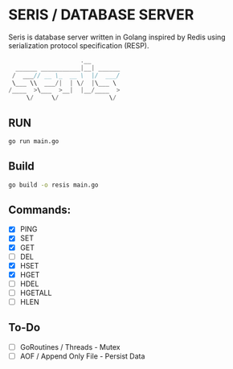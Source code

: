 # SERIS / DATABASE SERVER
Seris is database server written in Golang inspired by Redis using serialization protocol specification (RESP).

```go
                    .__        
  ______ ___________|__| ______
 /  ___// __ \_  __ \  |/  ___/
 \___ \\  ___/|  | \/  |\___ \ 
/____  >\___  >__|  |__/____  >
     \/     \/              \/ 
```

## RUN
```zsh
go run main.go
```

## Build
```zsh
go build -o resis main.go
```

## Commands:
- [x] PING
- [x] SET
- [x] GET
- [ ] DEL
- [x] HSET
- [x] HGET
- [ ] HDEL
- [ ] HGETALL
- [ ] HLEN

## To-Do
- [ ] GoRoutines / Threads - Mutex
- [ ] AOF / Append Only File - Persist Data
